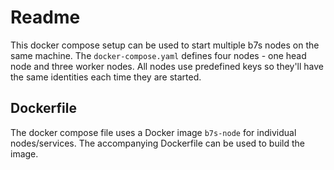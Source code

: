 # Readme

This docker compose setup can be used to start multiple b7s nodes on the same machine.
The `docker-compose.yaml` defines four nodes - one head node and three worker nodes.
All nodes use predefined keys so they'll have the same identities each time they are started.

## Dockerfile

The docker compose file uses a Docker image `b7s-node` for individual nodes/services.
The accompanying Dockerfile can be used to build the image.
